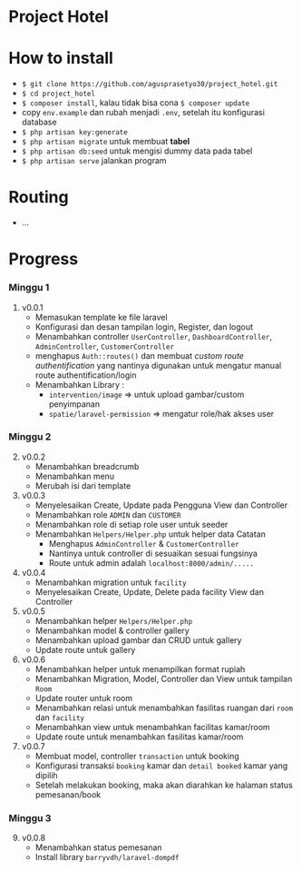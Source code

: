 # Project Hotel

# How to install
   * `$ git clone https://github.com/agusprasetyo30/project_hotel.git`
   * `$ cd project_hotel` 
   * `$ composer install`, kalau tidak bisa cona `$ composer update`
   * copy `env.example` dan rubah menjadi `.env`, setelah itu konfigurasi database
   * `$ php artisan key:generate`
   * `$ php artisan migrate` untuk membuat **tabel**
   * `$ php artisan db:seed` untuk mengisi dummy data pada tabel
   * `$ php artisan serve` jalankan program

# Routing
- ...
# Progress
   ### Minggu 1
   
   1. v0.0.1
      - Memasukan template ke file laravel
      - Konfigurasi dan desan tampilan login, Register, dan logout
      - Menambahkan controller `UserController`, `DashboardController`, `AdminController`, `CustomerController`
      - menghapus `Auth::routes()` dan membuat *custom route authentification* yang nantinya digunakan untuk mengatur manual route authentification/login
      - Menambahkan Library : 
        - `intervention/image` => untuk upload gambar/custom penyimpanan
        - `spatie/laravel-permission` => mengatur role/hak akses user
   
   ### Minggu 2
   2. v0.0.2
      - Menambahkan breadcrumb
      - Menambahkan menu <active>
      - Merubah isi dari template
   3. v0.0.3
      - Menyelesaikan Create, Update pada Pengguna View dan Controller
      - Menambahkan role `ADMIN` dan `CUSTOMER`
      - Menambahkan role di setiap role user untuk seeder
      - Menambahkan `Helpers/Helper.php` untuk helper data
         Catatan
        - Menghapus `AdminController` & `CustomerController`
        - Nantinya untuk controller di sesuaikan sesuai fungsinya
        - Route untuk admin adalah `localhost:8000/admin/.....`
   4. v0.0.4
      - Menambahkan migration untuk `facility` 
      -  Menyelesaikan Create, Update, Delete pada facility View dan Controller
   6. v0.0.5
      - Menambahkan helper `Helpers/Helper.php`
      - Menambahkan model & controller gallery
      - Menambahkan upload gambar dan CRUD untuk gallery
      - Update route untuk gallery
   7. v0.0.6
      - Menambahkan helper untuk menampilkan format rupiah
      - Menambahkan Migration, Model, Controller dan View untuk tampilan `Room`
      - Update router untuk room
      - Menambahkan relasi untuk menambahkan fasilitas ruangan dari `room` dan `facility`
      - Menambahkan view untuk menambahkan facilitas kamar/room
      - Update route untuk menambahkan fasilitas kamar/room
   8. v0.0.7
      - Membuat model, controller `transaction` untuk booking
      - Konfigurasi transaksi `booking` kamar dan `detail booked` kamar yang dipilih
      - Setelah melakukan booking, maka akan diarahkan ke halaman status pemesanan/book
   
   ### Minggu 3
   9. v0.0.8
      - Menambahkan status pemesanan
      - Install library `barryvdh/laravel-dompdf`